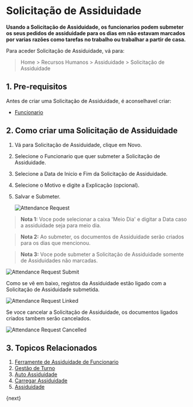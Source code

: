 # Solicitação de Assiduidade

**Usando a Solicitação de Assiduidade, os funcionarios podem submeter os seus pedidos de assiduidade para os dias em não estavam marcados por varias razões como tarefas no trabalho ou trabalhar a partir de casa.**

Para aceder Solicitação de Assiduidade, vá para:

> Home > Recursos Humanos > Assiduidade > Solicitação de Assiduidade

## 1. Pre-requisitos

Antes de criar uma Solicitação de Assiduidade, é aconselhavel criar:

* [Funcionario](/docs/user/manual/pt/recursos-humanos/funcionario)


## 2. Como criar uma Solicitação de Assiduidade

1. Vá para Solicitação de Assiduidade, clique em Novo.
1. Selecione o Funcionario que quer submeter a Solicitação de Assiduidade.
1. Selecione a Data de Inicio e Fim da Solicitação de Assiduidade.
1. Selecione o Motivo e digite a Explicação (opcional).
1. Salvar e Submeter.


    <img class="screenshot"  alt="Attendance Request" src="{{docs_base_url}}/assets/img/human-resources/attendance-request.png">

> **Nota 1:** Voce pode selecionar a caixa 'Meio Dia' e digitar a Data caso a assiduidade seja para meio dia.

> **Nota 2:** Ao submeter, os documentos de Assiduidade serão criados para os dias que mencionou.

> **Nota 3:** Voce pode submeter a Solicitação de Assiduidade somente de Assiduidades não marcadas.



<img class="screenshot"  alt="Attendance Request Submit" src="{{docs_base_url}}/assets/img/human-resources/attendance-request-submission.png">

Como se vê em baixo, registos da Assiduidade estão ligado com a Solicitação de Assiduidade submetida.

 <img class="screenshot"  alt="Attendance Request Linked" src="{{docs_base_url}}/assets/img/human-resources/attendance-request-link.png">

Se voce cancelar a Solicitação de Assiduidade, os documentos ligados criados tambem serão cancelados.

 <img class="screenshot"  alt="Attendance Request Cancelled" src="{{docs_base_url}}/assets/img/human-resources/attendance-request-cancelled.png">


## 3. Topicos Relacionados

1. [Ferramente de Assiduidade de Funcionario](/docs/user/manual/pt/recursos-humanos/ferramenta-assiduidade-funcionário)
1. [Gestão de Turno](/docs/user/manual/pt/recursos-humanos/gestão-de-turnos)
1. [Auto Assiduidade](/docs/user/manual/pt/recursos-humanos/auto-assiduidade)
1. [Carregar Assiduidade](/docs/user/manual/pt/recursos-humanos/carregar-assiduidade)
1. [Assiduidade](/docs/user/manual/pt/recursos-humanos/assiduidade)


{next}
